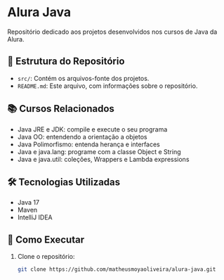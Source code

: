 # Alura Java

Repositório dedicado aos projetos desenvolvidos nos cursos de Java da Alura.

## 📁 Estrutura do Repositório

- `src/`: Contém os arquivos-fonte dos projetos.
- `README.md`: Este arquivo, com informações sobre o repositório.

## 📚 Cursos Relacionados

- Java JRE e JDK: compile e execute o seu programa
- Java OO: entendendo a orientação a objetos
- Java Polimorfismo: entenda herança e interfaces
- Java e java.lang: programe com a classe Object e String
- Java e java.util: coleções, Wrappers e Lambda expressions

## 🛠️ Tecnologias Utilizadas

- Java 17
- Maven
- IntelliJ IDEA

## 🚀 Como Executar

1. Clone o repositório:
   ```bash
   git clone https://github.com/matheusmoyaoliveira/alura-java.git